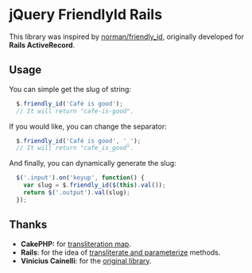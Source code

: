 # jQuery FriendlyId Rails

This library was inspired by [norman/friendly_id](http://github.com/norman/friendly_id), originally developed for **Rails ActiveRecord**.

## Usage
You can simple get the slug of string:

```javascript
  $.friendly_id('Café is good');
  // It will return "cafe-is-good".
```

If you would like, you can change the separator:

```javascript
  $.friendly_id('Café is good', '_');
  // It will return "cafe_is_good".
```

And finally, you can dynamically generate the slug:

```javascript
  $('.input').on('keyup', function() {
    var slug = $.friendly_id($(this).val());
    return $('.output').val(slug);
  });
```

## Thanks
- **CakePHP:** for [transliteration map](https://github.com/cakephp/cakephp/blob/master/lib/Cake/Utility/Inflector.php).
- **Rails**: for the idea of [transliterate and parameterize](https://github.com/rails/docrails/blob/master/activesupport/lib/active_support/inflector/transliterate.rb) methods.
- **Vinicius Cainelli**: for the [original library](https://github.com/viniciuscainelli/jquery-slug/).
